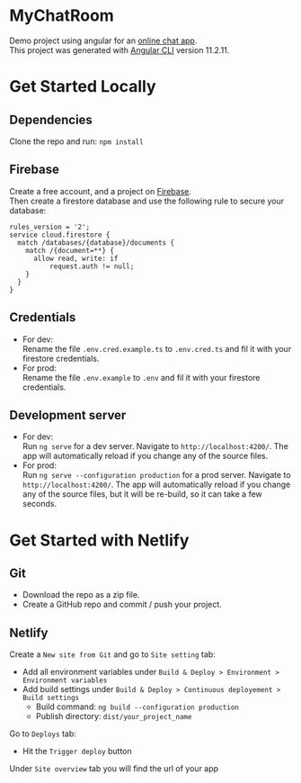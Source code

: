 # MyChatRoom

Demo project using angular for an [online chat app](https://greg-chat-room.netlify.app/home).  
This project was generated with [Angular CLI](https://github.com/angular/angular-cli) version 11.2.11.

# Get Started Locally

## Dependencies
Clone the repo and run: `npm install`

## Firebase
Create a free account, and a project on [Firebase](https://firebase.google.com/).  
Then create a firestore database and use the following rule to secure your database:  
````text
rules_version = '2';
service cloud.firestore {
  match /databases/{database}/documents {
    match /{document=**} {
      allow read, write: if
          request.auth != null;
    }
  }
}
````

## Credentials
- For dev:  
Rename the file `.env.cred.example.ts` to `.env.cred.ts` and fil it with your firestore credentials.  
- For prod:  
Rename the file `.env.example` to `.env` and fil it with your firestore credentials.

## Development server
- For dev:  
  Run `ng serve` for a dev server. Navigate to `http://localhost:4200/`. The app will automatically reload if you change any of the source files.
- For prod:  
  Run `ng serve --configuration production` for a prod server. Navigate to `http://localhost:4200/`. The app will automatically reload if you change any of the source files, but it will be re-build, so it can take a few seconds.


# Get Started with Netlify

## Git
- Download the repo as a zip file.  
- Create a GitHub repo and commit / push your project.

## Netlify
Create a `New site from Git` and go to `Site setting` tab:
- Add all environment variables under `Build & Deploy > Environment > Environment variables`
- Add build settings under `Build & Deploy > Continuous deployement > Build settings`
  - Build command: `ng build --configuration production`
  - Publish directory: `dist/your_project_name`

Go to `Deploys` tab:
- Hit the `Trigger deploy` button

Under `Site overview` tab you will find the url of your app
